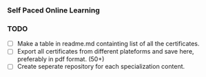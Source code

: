 ### Self Paced Online Learning
 
### TODO
- [ ] Make a table in readme.md containting list of all the certificates.
- [ ] Export all certificates from different plateforms and save here, preferably in pdf format. (50+)
- [ ] Create seperate repository for each specialization content.